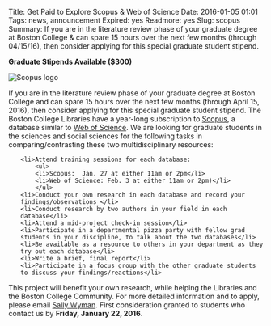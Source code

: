 Title: Get Paid to Explore Scopus & Web of Science
Date: 2016-01-05 01:01 
Tags: news, announcement
Expired: yes
Readmore: yes
Slug: scopus
Summary: If you are in the literature review phase of your graduate degree at Boston College & can spare 15 hours over the next few months (through 04/15/16), then consider applying for this special graduate student stipend.

<p><strong>Graduate Stipends Available ($300)</strong></p>


<img src="/theme/img/news/2016-01/scopus_logo.jpg" alt="Scopus logo" class="float_left">

<p>If you are in the literature review phase of your graduate degree at Boston College and can spare 15 hours over the next few months (through  April 15, 2016), then consider applying for this special graduate student stipend.  The Boston College Libraries have a year-long subscription to <a href="http://proxy.bc.edu/login?url=http://www.scopus.com" target="_blank">Scopus</a>, a database similar to <a href="http://proxy.bc.edu/login?url=http://isiknowledge.com/wos" target="_blank">Web of Science</a>.  We are looking for graduate students in the sciences and social sciences for the following tasks in comparing/contrasting these two multidisciplinary resources:</p>

<ul>

	<li>Attend training sessions for each database:
		<ul>
		<li>Scopus:  Jan. 27 at either 11am or 2pm</li>
		<li>Web of Science: Feb. 3 at either 11am or 2pm)</li>
		</ul>
    <li>Conduct your own research in each database and record your findings/observations </li>
    <li>Conduct research by two authors in your field in each database</li>
    <li>Attend a mid-project check-in session</li>
    <li>Participate in a departmental pizza party with fellow grad students in your discipline, to talk about the two databases</li>
    <li>Be available as a resource to others in your department as they try out each database</li>
    <li>Write a brief, final report</li>
    <li>Participate in a focus group with the other graduate students to discuss your findings/reactions</li>
</ul>

<p>This project will benefit your own research, while helping the Libraries and the Boston College Community. For more detailed information and to apply, please email <a href="mailto:sally.wyman@bc.edu">Sally Wyman</a>.  First consideration granted to students who contact us by <strong>Friday, January 22, 2016</strong>.</p>


<!-- USEFUL CUT AND PASTE STUFF.

<img src="/theme/img/news/201X-XX/XXXX.png" alt="words" class="float_left">

<img src="/theme/img/news/201X-XX/XXXX.png" alt="words" class="float_right">

<a href="#" target="_blank">

-->